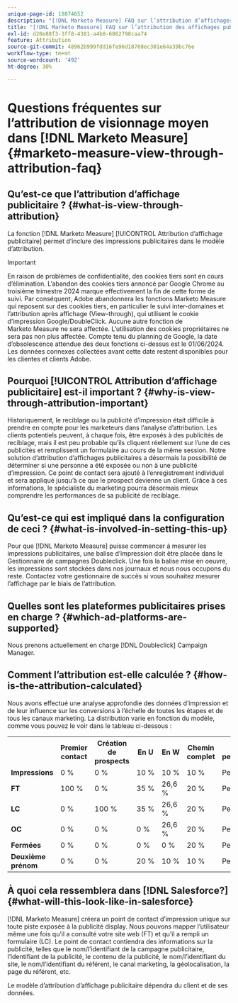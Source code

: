 ```yaml
---
unique-page-id: 18874652
description: "[!DNL Marketo Measure] FAQ sur l’attribution d’affichages publicitaires - [!DNL Marketo Measure]"
title: "[!DNL Marketo Measure] FAQ sur l’attribution des affichages publicitaires"
exl-id: d20e88f3-3ff8-4381-a4b8-6862798caa74
feature: Attribution
source-git-commit: 48962b999fdd16fe96d18708ec301e64a39bc76e
workflow-type: tm+mt
source-wordcount: '492'
ht-degree: 30%

---
```


# Questions fréquentes sur l’attribution de visionnage moyen dans [!DNL Marketo Measure] {#marketo-measure-view-through-attribution-faq}

## Qu’est-ce que l’attribution d’affichage publicitaire ? {#what-is-view-through-attribution}

La fonction [!DNL Marketo Measure] [!UICONTROL Attribution d’affichage publicitaire] permet d’inclure des impressions publicitaires dans le modèle d’attribution.

>[!IMPORTANT]
>
>En raison de problèmes de confidentialité, des cookies tiers sont en cours d’élimination. L’abandon des cookies tiers annoncé par Google Chrome au troisième trimestre 2024 marque effectivement la fin de cette forme de suivi. Par conséquent, Adobe abandonnera les fonctions Marketo Measure qui reposent sur des cookies tiers, en particulier le suivi inter-domaines et l’attribution après affichage (View-through), qui utilisent le cookie d’impression Google/DoubleClick. Aucune autre fonction de Marketo Measure ne sera affectée. L’utilisation des cookies propriétaires ne sera pas non plus affectée. Compte tenu du planning de Google, la date d’obsolescence attendue des deux fonctions ci-dessus est le 01/06/2024. Les données connexes collectées avant cette date restent disponibles pour les clientes et clients Adobe.

## Pourquoi [!UICONTROL Attribution d’affichage publicitaire] est-il important ? {#why-is-view-through-attribution-important}

Historiquement, le reciblage ou la publicité d’impression était difficile à prendre en compte pour les marketeurs dans l’analyse d’attribution. Les clients potentiels peuvent, à chaque fois, être exposés à des publicités de reciblage, mais il est peu probable qu’ils cliquent réellement sur l’une de ces publicités et remplissent un formulaire au cours de la même session. Notre solution d’attribution d’affichages publicitaires a désormais la possibilité de déterminer si une personne a été exposée ou non à une publicité d’impression. Ce point de contact sera ajouté à l’enregistrement individuel et sera appliqué jusqu’à ce que le prospect devienne un client. Grâce à ces informations, le spécialiste du marketing pourra désormais mieux comprendre les performances de sa publicité de reciblage.

## Qu’est-ce qui est impliqué dans la configuration de ceci ? {#what-is-involved-in-setting-this-up}

Pour que [!DNL Marketo Measure] puisse commencer à mesurer les impressions publicitaires, une balise d’impression doit être placée dans le Gestionnaire de campagnes Doubleclick. Une fois la balise mise en oeuvre, les impressions sont stockées dans nos journaux et nous nous occupons du reste. Contactez votre gestionnaire de succès si vous souhaitez mesurer l’affichage par le biais de l’attribution.

## Quelles sont les plateformes publicitaires prises en charge ? {#which-ad-platforms-are-supported}

Nous prenons actuellement en charge [!DNL Doubleclick] Campaign Manager.

## Comment l’attribution est-elle calculée ? {#how-is-the-attribution-calculated}

Nous avons effectué une analyse approfondie des données d’impression et de leur influence sur les conversions à l’échelle de toutes les étapes et de tous les canaux marketing. La distribution varie en fonction du modèle, comme vous pouvez le voir dans le tableau ci-dessous :

<table> 
 <colgroup> 
  <col> 
  <col> 
  <col> 
  <col> 
  <col> 
  <col> 
  <col> 
 </colgroup> 
 <tbody> 
  <tr> 
   <th><br></th> 
   <th>Premier contact</th> 
   <th>Création de prospects</th> 
   <th>En U</th> 
   <th>En W</th> 
   <th>Chemin complet</th> 
   <th>Modèle personnalisé</th> 
  </tr> 
  <tr> 
   <td><strong>Impressions</strong></td> 
   <td>0 %</td> 
   <td>0 %</td> 
   <td>10 %</td> 
   <td>10 %</td> 
   <td>10 %</td> 
   <td>Personnalisé</td> 
  </tr> 
  <tr> 
   <td><strong>FT</strong></td> 
   <td>100 %</td> 
   <td>0 %</td> 
   <td>35 %</td> 
   <td>26,6 %</td> 
   <td>20 %</td> 
   <td>Personnalisé</td> 
  </tr> 
  <tr> 
   <td><strong>LC</strong></td> 
   <td>0 %</td> 
   <td>100 %</td> 
   <td>35 %</td> 
   <td>26,6 %</td> 
   <td>20 %</td> 
   <td>Personnalisé</td> 
  </tr> 
  <tr> 
   <td><strong>OC</strong></td> 
   <td>0 %</td> 
   <td>0 %</td> 
   <td>0 %</td> 
   <td>26,6 %</td> 
   <td>20 %</td> 
   <td>Personnalisé</td> 
  </tr> 
  <tr> 
   <td><strong>Fermées</strong></td> 
   <td>0 %</td> 
   <td>0 %</td> 
   <td>0 %</td> 
   <td>0 %</td> 
   <td>20 %</td> 
   <td>Personnalisé</td> 
  </tr> 
  <tr> 
   <td><strong>Deuxième prénom</strong></td> 
   <td>0 %</td> 
   <td>0 %</td> 
   <td>20 %</td> 
   <td>10 %</td> 
   <td>10 %</td> 
   <td>Personnalisé</td> 
  </tr> 
 </tbody> 
</table>

## À quoi cela ressemblera dans [!DNL Salesforce?] {#what-will-this-look-like-in-salesforce}

[!DNL Marketo Measure] créera un point de contact d’impression unique sur toute piste exposée à la publicité display. Nous pouvons mapper l’utilisateur même une fois qu’il a consulté votre site web (FT) et qu’il a rempli un formulaire (LC). Le point de contact contiendra des informations sur la publicité, telles que le nom/l’identifiant de la campagne publicitaire, l’identifiant de la publicité, le contenu de la publicité, le nom/l’identifiant du site, le nom/l’identifiant du référent, le canal marketing, la géolocalisation, la page du référent, etc.

Le modèle d’attribution d’affichage publicitaire dépendra du client et de ses données.
